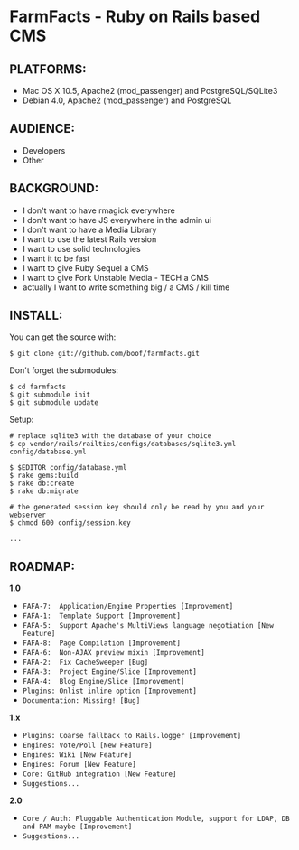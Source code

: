 FarmFacts - Ruby on Rails based CMS
===================================

PLATFORMS:
----------

* Mac OS X 10.5, Apache2 (mod_passenger) and PostgreSQL/SQLite3
* Debian 4.0, Apache2 (mod_passenger) and PostgreSQL

AUDIENCE:
---------

* Developers
* Other

BACKGROUND:
-----------

* I don't want to have rmagick everywhere
* I don't want to have JS everywhere in the admin ui
* I don't want to have a Media Library
* I want to use the latest Rails version
* I want to use solid technologies
* I want it to be fast
* I want to give Ruby Sequel a CMS
* I want to give Fork Unstable Media - TECH a CMS
* actually I want to write something big / a CMS / kill time

INSTALL:
--------

You can get the source with:

    $ git clone git://github.com/boof/farmfacts.git

Don't forget the submodules:

    $ cd farmfacts
    $ git submodule init
    $ git submodule update

Setup:

    # replace sqlite3 with the database of your choice
    $ cp vendor/rails/railties/configs/databases/sqlite3.yml config/database.yml

    $ $EDITOR config/database.yml
    $ rake gems:build
    $ rake db:create
    $ rake db:migrate

    # the generated session key should only be read by you and your webserver
    $ chmod 600 config/session.key

    ...

ROADMAP:
--------

**1.0**

* `FAFA-7:  Application/Engine Properties [Improvement]`
* `FAFA-1:  Template Support [Improvement]`
* `FAFA-5:  Support Apache's MultiViews language negotiation [New Feature]`
* `FAFA-8:  Page Compilation [Improvement]`
* `FAFA-6:  Non-AJAX preview mixin [Improvement]`
* `FAFA-2:  Fix CacheSweeper [Bug]`
* `FAFA-3:  Project Engine/Slice [Improvement]`
* `FAFA-4:  Blog Engine/Slice [Improvement]`
* `Plugins: Onlist inline option [Improvement]`
* `Documentation: Missing! [Bug]`

**1.x**

* `Plugins: Coarse fallback to Rails.logger [Improvement]`
* `Engines: Vote/Poll [New Feature]`
* `Engines: Wiki [New Feature]`
* `Engines: Forum [New Feature]`
* `Core: GitHub integration [New Feature]`
* `Suggestions...`

**2.0**

* `Core / Auth: Pluggable Authentication Module, support for LDAP, DB and PAM maybe [Improvement]`
* `Suggestions...`
